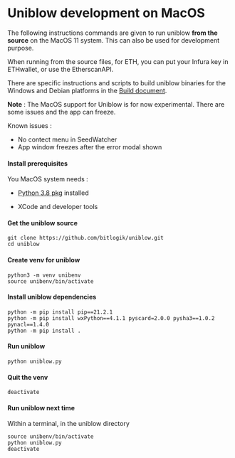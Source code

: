 Uniblow development on MacOS
============================

The following instructions commands are given to run uniblow **from the source**
on the MacOS 11 system. This can also be used for development purpose.

When running from the source files, for ETH, you can put your Infura key in
ETHwallet, or use the EtherscanAPI.

There are specific instructions and scripts to build uniblow binaries for the
Windows and Debian platforms in the [Build document](docs/Build.md).

**Note** : The MacOS support for Uniblow is for now experimental. There are some
issues and the app can freeze.

Known issues :

-   No contect menu in SeedWatcher
-   App window freezes after the error modal shown


#### Install prerequisites

You MacOS system needs :

-   [Python 3.8
    pkg](https://www.python.org/ftp/python/3.8.10/python-3.8.10-macos11.pkg)
    installed

-   XCode and developer tools

#### Get the uniblow source
```
git clone https://github.com/bitlogik/uniblow.git
cd uniblow
```

#### Create venv for uniblow
```
python3 -m venv unibenv
source unibenv/bin/activate
```

#### Install uniblow dependencies
```
python -m pip install pip==21.2.1
python -m pip install wxPython==4.1.1 pyscard=2.0.0 pysha3==1.0.2 pynacl==1.4.0
python -m pip install .
```

#### Run uniblow
```
python uniblow.py
```

#### Quit the venv
```
deactivate
```

#### Run uniblow next time

Within a terminal, in the uniblow directory
```
source unibenv/bin/activate
python uniblow.py
deactivate
```
